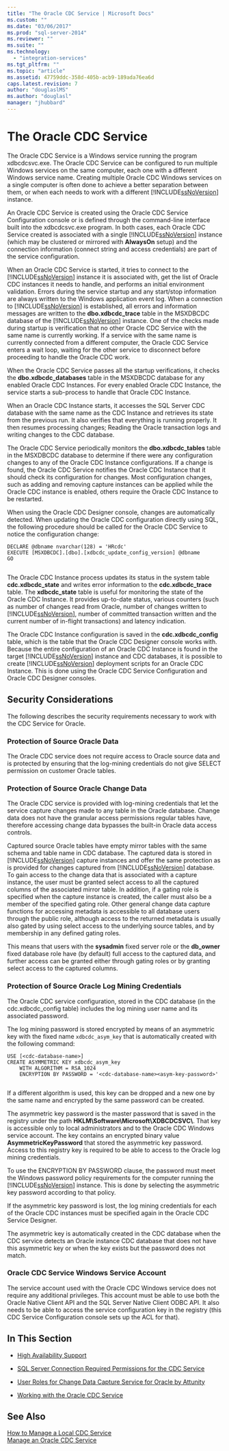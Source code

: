 ```yaml
---
title: "The Oracle CDC Service | Microsoft Docs"
ms.custom: ""
ms.date: "03/06/2017"
ms.prod: "sql-server-2014"
ms.reviewer: ""
ms.suite: ""
ms.technology: 
  - "integration-services"
ms.tgt_pltfrm: ""
ms.topic: "article"
ms.assetid: 47759ddc-358d-405b-acb9-189ada76ea6d
caps.latest.revision: 7
author: "douglaslMS"
ms.author: "douglasl"
manager: "jhubbard"
---
```

# The Oracle CDC Service
  The Oracle CDC Service is a Windows service running the program xdbcdcsvc.exe. The Oracle CDC Service can be configured to run multiple Windows services on the same computer, each one with a different Windows service name. Creating multiple Oracle CDC Windows services on a single computer is often done to achieve a better separation between them, or when each needs to work with a different [!INCLUDE[ssNoVersion](../../includes/ssnoversion-md.md)] instance.  
  
 An Oracle CDC Service is created using the Oracle CDC Service Configuration console or is defined through the command-line interface built into the xdbcdcsvc.exe program. In both cases, each Oracle CDC Service created is associated with a single [!INCLUDE[ssNoVersion](../../includes/ssnoversion-md.md)] instance (which may be clustered or mirrored with **AlwaysOn** setup) and the connection information (connect string and access credentials) are part of the service configuration.  
  
 When an Oracle CDC Service is started, it tries to connect to the [!INCLUDE[ssNoVersion](../../includes/ssnoversion-md.md)] instance it is associated with, get the list of Oracle CDC instances it needs to handle, and performs an initial environment validation. Errors during the service startup and any start/stop information are always written to the Windows application event log. When a connection to [!INCLUDE[ssNoVersion](../../includes/ssnoversion-md.md)] is established, all errors and information messages are written to the **dbo.xdbcdc_trace** table in the MSXDBCDC database of the [!INCLUDE[ssNoVersion](../../includes/ssnoversion-md.md)] instance. One of the checks made during startup is verification that no other Oracle CDC Service with the same name is currently working. If a service with the same name is currently connected from a different computer, the Oracle CDC Service enters a wait loop, waiting for the other service to disconnect before proceeding to handle the Oracle CDC work.  
  
 When the Oracle CDC Service passes all the startup verifications, it checks the **dbo.xdbcdc_databases** table in the MSXDBCDC database for any enabled Oracle CDC Instances. For every enabled Oracle CDC Instance, the service starts a sub-process to handle that Oracle CDC Instance.  
  
 When an Oracle CDC Instance starts, it accesses the SQL Server CDC database with the same name as the CDC Instance and retrieves its state from the previous run. It also verifies that everything is running properly. It then resumes processing changes; Reading the Oracle transaction logs and writing changes to the CDC database.  
  
 The Oracle CDC Service periodically monitors the **dbo.xdbcdc_tables** table in the MSXDBCDC database to determine if there were any configuration changes to any of the Oracle CDC Instance configurations. If a change is found, the Oracle CDC Service notifies the Oracle CDC Instance that it should check its configuration for changes. Most configuration changes, such as adding and removing capture instances can be applied while the Oracle CDC instance is enabled, others require the Oracle CDC Instance to be restarted.  
  
 When using the Oracle CDC Designer console, changes are automatically detected. When updating the Oracle CDC configuration directly using SQL, the following procedure should be called for the Oracle CDC Service to notice the configuration change:  
  
```  
DECLARE @dbname nvarchar(128) = 'HRcdc'  
EXECUTE [MSXDBCDC].[dbo].[xdbcdc_update_config_version] @dbname  
GO  
  
```  
  
 The Oracle CDC Instance process updates its status in the system table **cdc.xdbcdc_state** and writes error information to the **cdc.xdbcdc_trace** table. The **xdbcdc_state** table is useful for monitoring the state of the Oracle CDC Instance. It provides up-to-date status, various counters (such as number of changes read from Oracle, number of changes written to [!INCLUDE[ssNoVersion](../../includes/ssnoversion-md.md)], number of committed transaction written and the current number of in-flight transactions) and latency indication.  
  
 The Oracle CDC Instance configuration is saved in the **cdc.xdbcdc_config** table, which is the table that the Oracle CDC Designer console works with. Because the entire configuration of an Oracle CDC Instance is found in the target [!INCLUDE[ssNoVersion](../../includes/ssnoversion-md.md)] instance and CDC databases, it is possible to create [!INCLUDE[ssNoVersion](../../includes/ssnoversion-md.md)] deployment scripts for an Oracle CDC Instance. This is done using the Oracle CDC Service Configuration and Oracle CDC Designer consoles.  
  
## Security Considerations  
 The following describes the security requirements necessary to work with the CDC Service for Oracle.  
  
### Protection of Source Oracle Data  
 The Oracle CDC service does not require access to Oracle source data and is protected by ensuring that the log-mining credentials do not give SELECT permission on customer Oracle tables.  
  
### Protection of Source Oracle Change Data  
 The Oracle CDC service is provided with log-mining credentials that let the service capture changes made to any table in the Oracle database. Change data does not have the granular access permissions regular tables have, therefore accessing change data bypasses the built-in Oracle data access controls.  
  
 Captured source Oracle tables have empty mirror tables with the same schema and table name in CDC database. The captured data is stored in [!INCLUDE[ssNoVersion](../../includes/ssnoversion-md.md)] capture instances and offer the same protection as is provided for changes captured from [!INCLUDE[ssNoVersion](../../includes/ssnoversion-md.md)] database. To gain access to the change data that is associated with a capture instance, the user must be granted select access to all the captured columns of the associated mirror table. In addition, if a gating role is specified when the capture instance is created, the caller must also be a member of the specified gating role. Other general change data capture functions for accessing metadata is accessible to all database users through the public role, although access to the returned metadata is usually also gated by using select access to the underlying source tables, and by membership in any defined gating roles.  
  
 This means that users with the **sysadmin** fixed server role or the **db_owner** fixed database role have (by default) full access to the captured data, and further access can be granted either through gating roles or by granting select access to the captured columns.  
  
### Protection of Source Oracle Log Mining Credentials  
 The Oracle CDC service configuration, stored in the CDC database (in the cdc.xdbcdc_config table) includes the log mining user name and its associated password.  
  
 The log mining password is stored encrypted by means of an asymmetric key with the fixed name `xdbcdc_asym_key` that is automatically created with the following command:  
  
```  
USE [<cdc-database-name>]  
CREATE ASYMMETRIC KEY xdbcdc_asym_key  
    WITH ALGORITHM = RSA_1024  
    ENCRYPTION BY PASSWORD = '<cdc-database-name><asym-key-password>'  
  
```  
  
 If a different algorithm is used, this key can be dropped and a new one by the same name and encrypted by the same password can be created.  
  
 The asymmetric key password is the master password that is saved in the registry under the path **HKLM\Software\Microsoft\XDBCDCSVC\\<service-name>**. That key is accessible only to local administrators and to the Oracle CDC Windows service account. The key contains an encrypted binary value **AsymmetricKeyPassword** that stored the asymmetric key password. Access to this registry key is required to be able to access to the Oracle log mining credentials.  
  
 To use the ENCRYPTION BY PASSWORD clause, the password must meet the Windows password policy requirements for the computer running the [!INCLUDE[ssNoVersion](../../includes/ssnoversion-md.md)] instance. This is done by selecting the asymmetric key password according to that policy.  
  
 If the asymmetric key password is lost, the log mining credentials for each of the Oracle CDC instances must be specified again in the Oracle CDC Service Designer.  
  
 The asymmetric key is automatically created in the CDC database when the CDC service detects an Oracle instance CDC database that does not have this asymmetric key or when the key exists but the password does not match.  
  
### Oracle CDC Service Windows Service Account  
 The service account used with the Oracle CDC Windows service does not require any additional privileges. This account must be able to use both the Oracle Native Client API and the SQL Server Native Client ODBC API. It also needs to be able to access the service configuration key in the registry (this CDC Service Configuration console sets up the ACL for that).  
  
## In This Section  
  
-   [High Availability Support](high-availability-support.md)  
  
-   [SQL Server Connection Required Permissions for the CDC Service](sql-server-connection-required-permissions-for-the-cdc-service.md)  
  
-   [User Roles for Change Data Capture Service for Oracle by Attunity](user-roles.md)  
  
-   [Working with the Oracle CDC Service](the-oracle-cdc-service.md)  
  
## See Also  
 [How to Manage a Local CDC Service](how-to-manage-a-local-cdc-service.md)   
 [Manage an Oracle CDC Service](manage-an-oracle-cdc-service.md)  
  
  